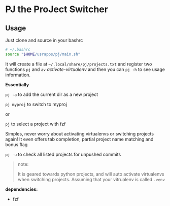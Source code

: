 # PJ the ProJect Switcher

## Usage

Just clone and source in your bashrc

```bash
# ~/.bashrc
source "$HOME/usrapps/pj/main.sh"
```

It will create a file at `~/.local/share/pj/projects.txt` and register two
functions `pj` and `av` _activate-virtualenv_ and then you can `pj -h`
to see usage information.

**Essentially**

`pj -a` to add the current dir as a new project

`pj myproj` to switch to myproj

or

`pj` to select a project with fzf

Simples, never worry about activating virtualenvs or switching projects again!
It even offers tab completion, partial project name matching and bonus flag

`pj -u` to check all listed projects for unpushed commits

> note:
>
> It is geared towards python projects, and will auto
> activate virtualenvs when switching projects.
> Assuming that your vitrualenv is called `.venv`

**dependencies:**

- fzf
